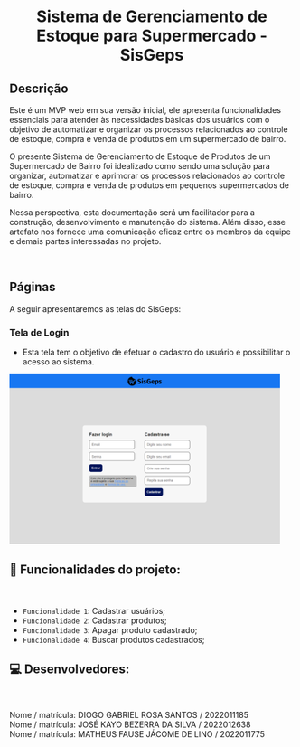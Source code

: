 <h1 align="center"> Sistema de Gerenciamento de Estoque para Supermercado - SisGeps </h1>

<h2>Descrição</h2>
<p>Este é um MVP web em sua versão inicial, ele apresenta funcionalidades essenciais para atender às necessidades básicas dos usuários com o objetivo de automatizar e organizar os processos relacionados ao controle de estoque, compra e venda de produtos em um supermercado de bairro.</p>

<p> O presente Sistema de Gerenciamento de Estoque de Produtos de um Supermercado de Bairro foi idealizado como sendo uma solução para organizar, automatizar e aprimorar os processos relacionados ao controle de estoque, compra e venda de produtos em pequenos supermercados de bairro. </p>

<p> Nessa perspectiva, esta documentação será um facilitador para a construção, desenvolvimento e manutenção do sistema. Além disso, esse artefato nos fornece uma comunicação eficaz entre os membros da equipe e demais partes interessadas no projeto. </p> <br>


<h2>Páginas</h2>
A seguir apresentaremos as telas do SisGeps:
<h3>Tela de Login</h3>
<section>
      <ul>
        <li>Esta tela tem o objetivo de efetuar o cadastro do usuário e possibilitar o acesso ao sistema.</li>        
      </ul>
    </section>
    
<img src="App/src/img/Login.png" height="300px"/>

<h2> <p>&#128204 Funcionalidades do projeto:</p> </h2> <br>

- `Funcionalidade 1`: Cadastrar usuários;
- `Funcionalidade 2`: Cadastrar produtos;
- `Funcionalidade 3`: Apagar produto cadastrado;
- `Funcionalidade 4`: Buscar produtos cadastrados; <br>

<h2> <p>&#128187 Desenvolvedores:</p> </h2> <br>

Nome / matrícula: DIOGO GABRIEL ROSA SANTOS / 2022011185 <br>
Nome / matrícula: JOSÉ KAYO BEZERRA DA SILVA / 2022012638 <br>
Nome / matrícula: MATHEUS FAUSE JÁCOME DE LINO / 2022011775  
